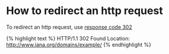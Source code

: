 ---
---


# How to redirect an http request

To redirect an http request, use [response code 302](https://en.wikipedia.org/wiki/HTTP_302)

{% highlight text %}
HTTP/1.1 302 Found
Location: http://www.iana.org/domains/example/
{% endhighlight %}
